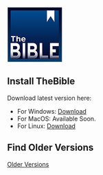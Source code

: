 ![TheBibleLogo](/thbible-icon.png)
## Install TheBible
Download latest version here:
 * For Windows: [Download](https://github.com/saw-jan/thebible-releases/releases/latest/download/the_bible_setup_v2.2.10.exe)
 * For MacOS: Available Soon.
 * For Linux: [Download](https://github.com/saw-jan/thebible-releases/releases/latest/download/the_bible_setup_v2.2.10.deb)

## Find Older Versions
[Older Versions](https://github.com/saw-jan/thebible-releases/releases/)
